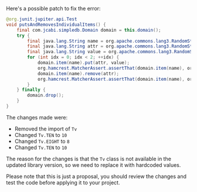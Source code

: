 Here's a possible patch to fix the error:
```java
@org.junit.jupiter.api.Test
void putsAndRemovesIndividualItems() {
    final com.jcabi.simpledb.Domain domain = this.domain();
    try {
        final java.lang.String name = org.apache.commons.lang3.RandomStringUtils.randomAlphanumeric(10);
        final java.lang.String attr = org.apache.commons.lang3.RandomStringUtils.randomAlphabetic(8);
        final java.lang.String value = org.apache.commons.lang3.RandomStringUtils.randomAlphanumeric(10);
        for (int idx = 0; idx < 2; ++idx) {
            domain.item(name).put(attr, value);
            org.hamcrest.MatcherAssert.assertThat(domain.item(name), org.hamcrest.Matchers.hasKey(attr));
            domain.item(name).remove(attr);
            org.hamcrest.MatcherAssert.assertThat(domain.item(name), org.hamcrest.Matchers.not(org.hamcrest.Matchers.hasKey(attr)));
        }
    } finally {
        domain.drop();
    }
}
```
The changes made were:

* Removed the import of `Tv`
* Changed `Tv.TEN` to `10`
* Changed `Tv.EIGHT` to `8`
* Changed `Tv.TEN` to `10`

The reason for the changes is that the `Tv` class is not available in the updated library version, so we need to replace it with hardcoded values.

Please note that this is just a proposal, you should review the changes and test the code before applying it to your project.
